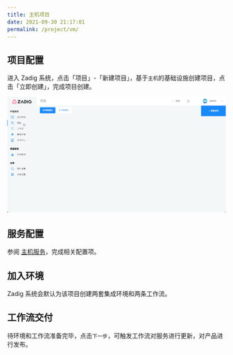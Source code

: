 ```yaml
---
title: 主机项目
date: 2021-09-30 21:17:01
permalink: /project/vm/
---
```


## 项目配置
进入 Zadig 系统，点击「项目」-「新建项目」，基于`主机`的基础设施创建项目，点击「立即创建」，完成项目创建。

![新建项目](../_images/project_create_vm.gif)

## 服务配置

参阅 [主机服务](/project/service/)，完成相关配置项。

## 加入环境

Zadig 系统会默认为该项目创建两套集成环境和两条工作流。


## 工作流交付

待环境和工作流准备完毕，点击`下一步`，可触发工作流对服务进行更新，对产品进行发布。